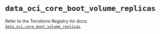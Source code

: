 # `data_oci_core_boot_volume_replicas`

Refer to the Terraform Registry for docs: [`data_oci_core_boot_volume_replicas`](https://registry.terraform.io/providers/oracle/oci/7.19.0/docs/data-sources/core_boot_volume_replicas).
